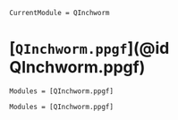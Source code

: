 ```@meta
CurrentModule = QInchworm
```

# [`QInchworm.ppgf`](@id QInchworm.ppgf)

```@index
Modules = [QInchworm.ppgf]
```

```@autodocs
Modules = [QInchworm.ppgf]
```
